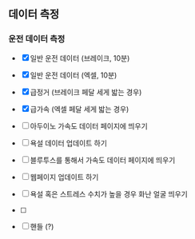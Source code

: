 ## 데이터 측정

### 운전 데이터 측정

- [x] 일반 운전 데이터 (브레이크, 10분)
- [x] 일반 운전 데이터 (엑셀, 10분)
- [x] 급정거 (브레이크 페달 세게 밟는 경우)
- [x] 급가속 (엑셀 페달 세게 밟는 경우)

- [ ] 아두이노 가속도 데이터 페이지에 띄우기
- [ ] 욕설 데이터 업데이트 하기
- [ ] 블루투스를 통해서 가속도 데이터 페이지에 띄우기
- [ ] 웹페이지 업데이트 하기
- [ ] 욕설 혹은 스트레스 수치가 높을 경우 화난 얼굴 띄우기
- [ ]

- [ ] 핸들 (?)

###
